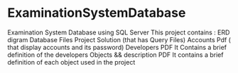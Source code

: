 # ExaminationSystemDatabase
Examination System Database using SQL Server
This project contains : 
ERD digram 
Database Files 
Project Solution (that has Query Files) 
Accounts Pdf ( that display accounts and its password)
Developers PDF It Contains a brief definition of the developers
Objects && description PDF It contains a brief definition of each object used in the project
